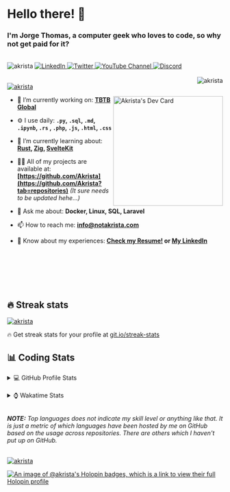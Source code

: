 # Hello there! 👋

### I'm Jorge Thomas, a computer geek who loves to code, so why not get paid for it?

</br>

<div align="left">
<img src="https://komarev.com/ghpvc/?username=akrista&label=Profile%20views&color=0e75b6&style=flat" alt="akrista" />
  <a href="https://www.linkedin.com/in/akrista/">
    <img
      src="https://img.shields.io/static/v1?logo=linkedin&style=flat&color=0072b1&label=LinkedIn&message=%E2%9B%B3"
      alt="LinkedIn"
    />
  </a>
  <a href="https://twitter.com/akristax">
    <img
      src="https://img.shields.io/badge/follow-%40akristax-1DA1F2?logo=twitter&style=flat&label=Twitter&color=0072b1&logoColor=ffffff"
      alt="Twitter"
    />
  </a>
    <a href="https://www.youtube.com/channel/UCXJa_ZGSEtalwFNbsupmjtg">
<img alt="YouTube Channel" src="https://img.shields.io/youtube/channel/subscribers/UCXJa_ZGSEtalwFNbsupmjtg?style=flat&color=0072b1&logoColor=ffffff&logo=youtube&label=Youtube">
  </a>
      <a href="https://discordapp.com/users/Akrista#1410">
<img alt="Discord" src="https://img.shields.io/discord/354241190947717120?style=flat&color=0072b1&logoColor=ffffff&logo=discord&label=Discord">
  </a>
<!--   <a href="https://www.threads.net/@notakrista"> -->
<!--     <img src="https://thread-count.vercel.app/thread-count/notakrista" alt="Akrista's Threads Account"> -->
<!-- </a> -->
  </br>
  </br>
  <a href="https://discordapp.com/users/Akrista#1410">
  <img align="right" src="https://lanyard.cnrad.dev/api/130525871277735937" alt="akrista" />
  </a>

  <p align="left">
  <a href="https://github.com/ryo-ma/github-profile-trophy">
  <img src="https://github-profile-trophy.vercel.app/?username=akrista&theme=gruvbox&no-bg=true&row=2&column=3&no-frame=true" alt="akrista" />
  </a>
  </p>

<!--   <a href="https://github.com/kittinan/spotify-github-profile" target="_blank"> -->
<!-- <img -->
<!--       width="256" -->
<!--       align="right" -->
<!--       src="https://spotify-github-profile.vercel.app/api/view?uid=21ca7hmfvx4lpeb37y7fs2vpq&cover_image=true&theme=default&show_offline=false&background_color=121212&interchange=false" -->
<!--       alt="Akrista's Spotify" -->
<!--     /> -->
<!-- </a> -->

<a href="https://app.daily.dev/akrista"><img src="https://api.daily.dev/devcards/v2/nQnOqdJn5BJngPoIsO4MP.png?type=default&r=hj6" width="256" align="right" alt="Akrista's Dev Card"/></a>

- 🔭 I’m currently working on: **[TBTB Global](https://tbtb.global/)**

- ⚙️ I use daily: **`.py`, `.sql`, `.md`, `.ipynb`, `.rs` , `.php`, `.js`, `.html`, `.css`**

- 🌱 I’m currently learning about: **[Rust](https://github.com/rust-lang/rust), [Zig](https://github.com/ziglang/zig), [SvelteKit](https://kit.svelte.dev/)**

- 👨‍💻 All of my projects are available at: **[https://github.com/Akrista](https://github.com/Akrista?tab=repositories)** _(It sure needs to be updated hehe...)_

- 💬 Ask me about: **Docker, Linux, SQL, Laravel**

- 📫 How to reach me: **info@notakrista.com**

- 📄 Know about my experiences: **[Check my Resume!](https://drive.google.com/file/d/1bDduXngJVVVsnUU1-Z36JSxIotYRIbOf/view?usp=drive_link) or [My LinkedIn](https://linkedin.com/in/akrista/)**

</br>
</br>
</br>
</br>
</br>

## 🔥 Streak stats

<a href="https://github.com/DenverCoder1/github-readme-streak-stats">
<img src="https://github-readme-streak-stats.herokuapp.com/?user=akrista&theme=gruvbox" alt="akrista" />
</a>

<p>🔥 Get streak stats for your profile at <a href="https://git.io/streak-stats">git.io/streak-stats</a></p>

## 📊 Coding Stats

<details>
<summary>💻 GitHub Profile Stats</summary>

</br>

<a href="https://github.com/anuraghazra/github-readme-stats">
<img src="https://github-readme-stats.vercel.app/api?username=akrista&show_icons=true&locale=en&theme=gruvbox" alt="Akrista's Github Stats" />
</a>

<a href="https://github.com/anuraghazra/github-readme-stats">
<img src="https://github-readme-stats.vercel.app/api/top-langs/?username=akrista&show_icons=true&locale=en&theme=gruvbox&layout=compact" alt="Most Used Languages" />
</a>

</details>

</br>

<details>
<summary>⌚ Wakatime Stats</summary>

</br>

<a href="https://github.com/anuraghazra/github-readme-stats">
<img src="https://github-readme-stats.vercel.app/api/wakatime?username=akrista&show_icons=true&locale=en&layout=compact&theme=gruvbox" alt="akrista" />
</a>

</br>

<!--START_SECTION:waka-->
![Code Time](http://img.shields.io/badge/Code%20Time-9%2C299%20hrs%2052%20mins-blue)

![Lines of code](https://img.shields.io/badge/From%20Hello%20World%20I%27ve%20Written-34.4%20million%20lines%20of%20code-blue)

**🐱 My GitHub Data** 

> 📦 515.1 kB Used in GitHub's Storage 
 > 
> 🏆 185 Contributions in the Year 2025
 > 
> 💼 Opted to Hire
 > 
> 📜 111 Public Repositories 
 > 
> 🔑 38 Private Repositories 
 > 
**I'm an Early 🐤** 

```text
🌞 Morning                2112 commits        █████░░░░░░░░░░░░░░░░░░░░   19.17 % 
🌆 Daytime                4027 commits        █████████░░░░░░░░░░░░░░░░   36.55 % 
🌃 Evening                4556 commits        ██████████░░░░░░░░░░░░░░░   41.35 % 
🌙 Night                  322 commits         █░░░░░░░░░░░░░░░░░░░░░░░░   02.92 % 
```
📅 **I'm Most Productive on Monday** 

```text
Monday                   2299 commits        █████░░░░░░░░░░░░░░░░░░░░   20.87 % 
Tuesday                  1639 commits        ████░░░░░░░░░░░░░░░░░░░░░   14.88 % 
Wednesday                1846 commits        ████░░░░░░░░░░░░░░░░░░░░░   16.76 % 
Thursday                 904 commits         ██░░░░░░░░░░░░░░░░░░░░░░░   08.21 % 
Friday                   1429 commits        ███░░░░░░░░░░░░░░░░░░░░░░   12.97 % 
Saturday                 923 commits         ██░░░░░░░░░░░░░░░░░░░░░░░   08.38 % 
Sunday                   1977 commits        ████░░░░░░░░░░░░░░░░░░░░░   17.94 % 
```


📊 **This Week I Spent My Time On** 

```text
🕑︎ Time Zone: America/Caracas

💬 Programming Languages: 
Other                    119 hrs 55 mins     ███████████████████░░░░░░   77.53 % 
SQL                      20 hrs 31 mins      ███░░░░░░░░░░░░░░░░░░░░░░   13.27 % 
PHP                      9 hrs 36 mins       ██░░░░░░░░░░░░░░░░░░░░░░░   06.21 % 
Bash                     1 hr 17 mins        ░░░░░░░░░░░░░░░░░░░░░░░░░   00.83 % 
PowerShell               57 mins             ░░░░░░░░░░░░░░░░░░░░░░░░░   00.62 % 

🔥 Editors: 
Google Calendar          101 hrs 11 mins     ████████████████░░░░░░░░░   65.41 % 
Cursor                   33 hrs 13 mins      █████░░░░░░░░░░░░░░░░░░░░   21.47 % 
Excel                    17 hrs 31 mins      ███░░░░░░░░░░░░░░░░░░░░░░   11.33 % 
Neovim                   2 hrs 23 mins       ░░░░░░░░░░░░░░░░░░░░░░░░░   01.55 % 
VS Code                  21 mins             ░░░░░░░░░░░░░░░░░░░░░░░░░   00.23 % 

💻 Operating System: 
Unknown OS               101 hrs 11 mins     ████████████████░░░░░░░░░   65.41 % 
Windows                  43 hrs 31 mins      ███████░░░░░░░░░░░░░░░░░░   28.13 % 
Linux                    9 hrs 58 mins       ██░░░░░░░░░░░░░░░░░░░░░░░   06.45 % 
```

**I Mostly Code in PHP** 

```text
PHP                      15 repos            █████░░░░░░░░░░░░░░░░░░░░   20.83 % 
TypeScript               3 repos             █░░░░░░░░░░░░░░░░░░░░░░░░   04.17 % 
Astro                    3 repos             █░░░░░░░░░░░░░░░░░░░░░░░░   04.17 % 
Blade                    3 repos             █░░░░░░░░░░░░░░░░░░░░░░░░   04.17 % 
Rust                     3 repos             █░░░░░░░░░░░░░░░░░░░░░░░░   04.17 % 
```




 Last Updated on 11/10/2025 00:31:46 UTC
<!--END_SECTION:waka-->

**These Readme stats are generated using github action [awesome-readme-stats](https://github.com/anmol098/waka-readme-stats)**

</details>

</br>

_**NOTE:** Top languages does not indicate my skill level or anything like that. It is just a metric of which languages have been hosted by me on GitHub based on the usage across repositories. There are others which I haven't put up on GitHub._

</br>

<a href="https://github.com/ashutosh00710/github-readme-activity-graph">
<img src="https://github-readme-activity-graph.vercel.app/graph?username=Akrista&theme=gruvbox" alt="akrista" />
</a>

</br>

[![An image of @akrista's Holopin badges, which is a link to view their full Holopin profile](https://holopin.me/akrista)](https://holopin.io/@akrista)
